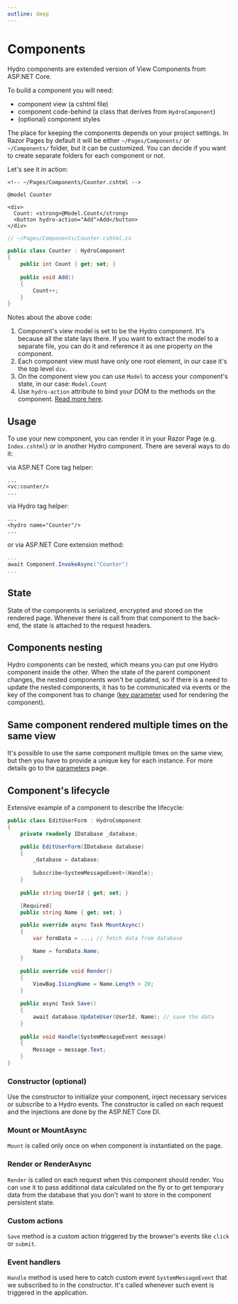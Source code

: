```yaml
---
outline: deep
---
```


# Components

Hydro components are extended version of View Components from ASP.NET Core.

To build a component you will need:
- component view (a cshtml file)
- component code-behind (a class that derives from `HydroComponent`)
- (optional) component styles

The place for keeping the components depends on your project settings. In Razor Pages by default it will be either `~/Pages/Components/` or `~/Components/` folder, but it can be customized. You can decide if you want to create separate folders for each component or not.

Let's see it in action:
```razor
<!-- ~/Pages/Components/Counter.cshtml -->

@model Counter

<div>
  Count: <strong>@Model.Count</strong>
  <button hydro-action="Add">Add</button>
</div>
```

```c#
// ~/Pages/Components/Counter.cshtml.cs

public class Counter : HydroComponent
{
    public int Count { get; set; }
    
    public void Add()
    {
        Count++;
    }
}
```

Notes about the above code:
1. Component's view model is set to be the Hydro component. It's because all the state lays there. If you want to extract the model to a separate file, you can do it and reference it as one property on the component.
2. Each component view must have only one root element, in our case it's the top level `div`.
3. On the component view you can use `Model` to access your component's state, in our case: `Model.Count`
4. Use `hydro-action` attribute to bind your DOM to the methods on the component. [Read more here](actions).

## Usage

To use your new component, you can render it in your Razor Page (e.g. `Index.cshtml`) or in another Hydro component. There are several ways to do it:

via ASP.NET Core tag helper:
```razor
...
<vc:counter/>
...
```

via Hydro tag helper:
```razor
...
<hydro name="Counter"/>
...
```

or via ASP.NET Core extension method:
```c#
...
await Component.InvokeAsync("Counter")
...
```

## State

State of the components is serialized, encrypted and stored on the rendered page. Whenever there is call from that component to the back-end, the state is attached to the request headers.

## Components nesting

Hydro components can be nested, which means you can put one Hydro component inside the other. When the state of the parent component changes, the nested components won't be updated, so if there is a need to update the nested components, it has to be communicated via events or the key of the component has to change ([key parameter](/features/parameters#key) used for rendering the component).

## Same component rendered multiple times on the same view

It's possible to use the same component multiple times on the same view, but then you have to provide a unique key for each instance. For more details go to the [parameters](/features/parameters#key) page.

## Component's lifecycle

Extensive example of a component to describe the lifecycle:
```c#
public class EditUserForm : HydroComponent
{
    private readonly IDatabase _database;

    public EditUserForm(IDatabase database)
    {
        _database = database;
        
        Subscribe<SystemMessageEvent>(Handle);
    }
    
    public string UserId { get; set; }

    [Required]
    public string Name { get; set; }

    public override async Task MountAsync()
    {
        var formData = ...; // fetch data from database

        Name = formData.Name;
    }
    
    public override void Render()
    {
        ViewBag.IsLongName = Name.Length > 20;
    }

    public async Task Save()
    {
        await database.UpdateUser(UserId, Name); // save the data
    }
    
    public void Handle(SystemMessageEvent message)
    {
        Message = message.Text;
    }
}

```

### Constructor (optional)

Use the constructor to initialize your component, inject necessary services or subscribe to a Hydro events. The  constructor is called on each request and the injections are done by the ASP.NET Core DI.

### Mount or MountAsync

`Mount` is called only once on when component is instantiated on the page.

### Render or RenderAsync

`Render` is called on each request when this component should render. You can use it to pass additional data calculated on the fly or to get temporary data from the database that you don't want to store in the component persistent state.

### Custom actions

`Save` method is a custom action triggered by the browser's events like `click` or `submit`.

### Event handlers

`Handle` method is used here to catch custom event `SystemMessageEvent` that we subscribed to in the constructor. It's called whenever such event is triggered in the application.